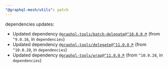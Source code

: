 ```yaml
---
"@graphql-mesh/utils": patch
---
```

dependencies updates:
  - Updated dependency [`@graphql-tools/batch-delegate@^10.0.0` ↗︎](https://www.npmjs.com/package/@graphql-tools/batch-delegate/v/10.0.0) (from `^9.0.16`, in `dependencies`)
  - Updated dependency [`@graphql-tools/delegate@^11.0.0` ↗︎](https://www.npmjs.com/package/@graphql-tools/delegate/v/11.0.0) (from `^10.0.28`, in `dependencies`)
  - Updated dependency [`@graphql-tools/wrap@^11.0.0` ↗︎](https://www.npmjs.com/package/@graphql-tools/wrap/v/11.0.0) (from `^10.0.28`, in `dependencies`)
